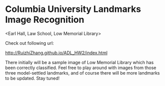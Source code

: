 # Columbia University Landmarks Image Recognition 

<Earl Hall, Law School, Low Memorial Library>

Check out following url:

http://RuizhiZhang.github.io/ADL_HW2/index.html

There initially will be a sample image of Low Memorial Library which has been correctly classified. Feel free to play around with images from those three model-settled landmarks, and of course there will be more landmarks to be updated. Stay tuned!
